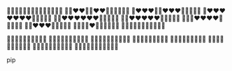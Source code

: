 🤍🤍🤍🤍🤍🤍🤍🤍🤍🤍🤍🤍🤍🤍
🤍🤍❤️❤️🤍🤍❤️❤️🤍🤍🤍🤍🤍🤍
🤍❤️❤️❤️🤍🤍❤️❤️❤️🤍🤍🤍🤍🤍
 🤍❤️❤️❤️❤️❤️❤️❤️🤍🤍🤍🤍🤍
🤍🤍❤️❤️❤️❤️❤️❤️🤍🤍🤍🤍🤍
 🤍🤍❤️❤️❤️❤️❤️🤍🤍🤍🤍🤍
🤍🤍🤍❤️❤️❤️❤️🤍🤍🤍🤍🤍
   🤍🤍❤️❤️❤️🤍🤍🤍🤍🤍
 🤍🤍🤍🤍❤️🤍🤍🤍🤍🤍🤍
🤍🤍🤍🤍🤍🤍🤍🤍🤍🤍🤍

🤍🤍🤍🤍🤍🤍🤍🤍🤍🤍
🤍🤍💖💖🤍🤍💖💖🤍🤍
🤍💖💖💖🤍🤍💖💖💖🤍
 🤍💖💖💖💖💖💖💖🤍
  🤍💖💖💖💖💖💖🤍🤍
 🤍🤍💖💖💖💖💖🤍🤍🤍
 🤍🤍🤍💖💖💖🤍🤍🤍🤍
 🤍🤍🤍🤍💖🤍🤍🤍🤍🤍🤍
<!---
Jimina6666/Jimina6666 is a ✨ special ✨ repository because its `README.md` (this file) appears on your GitHub profile.
You can click the Preview link to take a look at your changes.
--->pip
